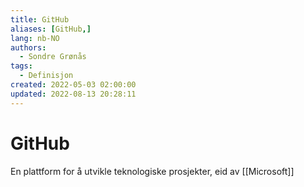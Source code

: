 ```yaml
---
title: GitHub
aliases: [GitHub,]
lang: nb-NO
authors:
  - Sondre Grønås
tags:
  - Definisjon
created: 2022-05-03 02:00:00
updated: 2022-08-13 20:28:11
---
```

# GitHub
En plattform for å utvikle teknologiske prosjekter, eid av [[Microsoft]]